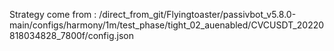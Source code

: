 Strategy come from : /direct_from_git/Flyingtoaster/passivbot_v5.8.0-main/configs/harmony/1m/test_phase/tight_02_auenabled/CVCUSDT_20220818034828_7800f/config.json